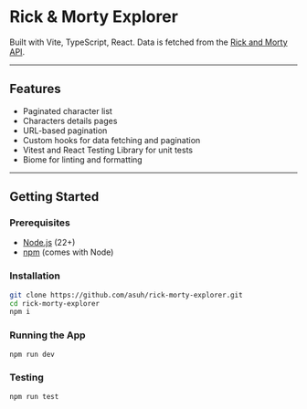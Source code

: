 # Rick & Morty Explorer

Built with Vite, TypeScript, React. Data is fetched from the [Rick and Morty API](https://rickandmortyapi.com/).

---

## Features

- Paginated character list
- Characters details pages
- URL-based pagination
- Custom hooks for data fetching and pagination
- Vitest and React Testing Library for unit tests
- Biome for linting and formatting

---

## Getting Started

### Prerequisites

- [Node.js](https://nodejs.org/) (22+)
- [npm](https://www.npmjs.com/) (comes with Node)

### Installation

```bash
git clone https://github.com/asuh/rick-morty-explorer.git
cd rick-morty-explorer
npm i
```

### Running the App

```bash
npm run dev
```

### Testing

```bash
npm run test
```
